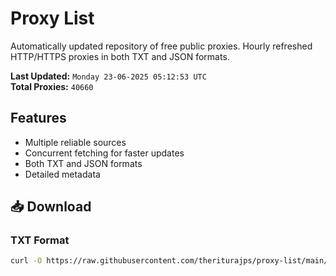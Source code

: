 # Proxy List

Automatically updated repository of free public proxies. Hourly refreshed HTTP/HTTPS proxies in both TXT and JSON formats.

**Last Updated:** `Monday 23-06-2025 05:12:53 UTC`  
**Total Proxies:** `40660`

## Features
- Multiple reliable sources
- Concurrent fetching for faster updates
- Both TXT and JSON formats
- Detailed metadata

## 📥 Download

### TXT Format
```bash
curl -O https://raw.githubusercontent.com/theriturajps/proxy-list/main/proxies.txt
